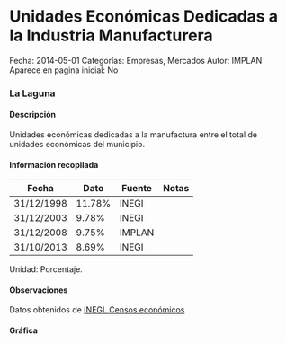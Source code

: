 Unidades Económicas Dedicadas a la Industria Manufacturera
=====

Fecha: 2014-05-01
Categorías: Empresas, Mercados
Autor: IMPLAN
Aparece en pagina inicial: No

### La Laguna

#### Descripción

Unidades económicas dedicadas a la manufactura entre el total de unidades económicas del municipio.

<!-- break -->

#### Información recopilada

<table class="table table-hover table-bordered matriz">
  <thead>
    <tr><th>Fecha</th><th>Dato</th><th>Fuente</th><th>Notas</th></tr>
  </thead>
  <tbody>
    <tr><td class="centrado">31/12/1998</td><td class="derecha">11.78%</td><td>INEGI</td><td></td></tr>
    <tr><td class="centrado">31/12/2003</td><td class="derecha">9.78%</td><td>INEGI</td><td></td></tr>
    <tr><td class="centrado">31/12/2008</td><td class="derecha">9.75%</td><td>IMPLAN</td><td></td></tr>
    <tr><td class="centrado">31/10/2013</td><td class="derecha">8.69%</td><td>INEGI</td><td></td></tr>
  </tbody>
</table>

Unidad: Porcentaje.

#### Observaciones

Datos obtenidos de [INEGI. Censos económicos](http://www3.inegi.org.mx/sistemas/saic/)

#### Gráfica

<div id="Morrisduqqiwit" class="grafica"></div>
  <script>
  new Morris.Line({
    element: 'Morrisduqqiwit',
    data: [
      { fecha: '1998-12-31', dato: 11.7800 },
      { fecha: '2003-12-31', dato: 9.7800 },
      { fecha: '2008-12-31', dato: 9.7500 },
      { fecha: '2013-10-31', dato: 8.6900 }
    ],
    xkey: 'fecha',
    ykeys: ['dato'],
    labels: ['Dato'],
    lineColors: ['#FF5B02'],
    xLabelFormat: function(d) {
      return d.getDate()+'/'+(d.getMonth()+1)+'/'+d.getFullYear();
    },
    dateFormat: function (ts) {
      var d = new Date(ts);
      return d.getDate() + '/' + (d.getMonth() + 1) + '/' + d.getFullYear();
    }
  });
  </script>

